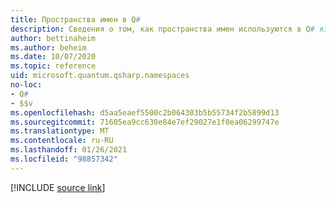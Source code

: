 ```yaml
---
title: Пространства имен в Q#
description: Сведения о том, как пространства имен используются в Q# языке программирования.
author: bettinaheim
ms.author: beheim
ms.date: 10/07/2020
ms.topic: reference
uid: microsoft.quantum.qsharp.namespaces
no-loc:
- Q#
- $$v
ms.openlocfilehash: d5aa5eaef5500c2b064303b5b55734f2b5899d13
ms.sourcegitcommit: 71605ea9cc630e84e7ef29027e1f0ea06299747e
ms.translationtype: MT
ms.contentlocale: ru-RU
ms.lasthandoff: 01/26/2021
ms.locfileid: "98857342"
---
```

<!-- 
# Namespaces in Q#
-->

[!INCLUDE [source link](~/includes/qsharp-language/Specifications/Language/1_ProgramStructure/1_Namespaces.md)]

